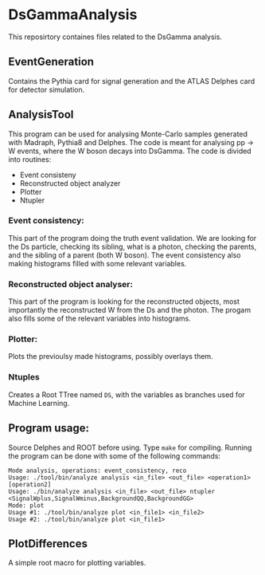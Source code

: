 # DsGammaAnalysis

This reposirtory containes files related to the DsGamma analysis.

## EventGeneration

Contains the Pythia card for signal generation and the ATLAS Delphes card for detector simulation.

## AnalysisTool

This program can be used for analysing Monte-Carlo samples generated with Madraph, Pythia8 and Delphes. The code is meant for analysing pp -> W events, where  the W boson decays into DsGamma. The code is divided into routines: 
- Event consisteny
- Reconstructed object analyzer
- Plotter
- Ntupler

### Event consistency:

This part of the program doing the truth event validation. We are looking for the Ds particle, checking its sibling, what is a photon, checking the parents, and the sibling of a parent (both W boson). The event consistency also making histograms filled with some relevant variables.

### Reconstructed object analyser:

This part of the program is looking for the reconstructed objects, most importantly the reconstructed W from the Ds and the photon. The progam also fills some of the relevant variables into histograms. 

### Plotter:

Plots the previoulsy made histograms, possibly overlays them. 

### Ntuples

Creates a Root TTree named `DS`, with the variables as branches used for Machine Learning. 

## Program usage: 

Source Delphes and ROOT before using. Type `make` for compiling. Running the program can be done with some of the following commands: 

```
Mode analysis, operations: event_consistency, reco
Usage: ./tool/bin/analyze analysis <in_file> <out_file> <operation1> [operation2]
Usage: ./bin/analyze analysis <in_file> <out_file> ntupler <SignalWplus,SignalWminus,BackgroundQQ,BackgroundGG>
Mode: plot
Usage #1: ./tool/bin/analyze plot <in_file1> <in_file2>
Usage #2: ./tool/bin/analyze plot <in_file1>
```

## PlotDifferences

A simple root macro for plotting variables.
